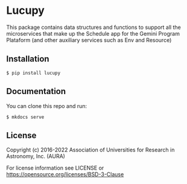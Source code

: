 # Lucupy

This package contains data structures and functions to support all the microservices that make up the Schedule app
for the Gemini Program Plataform (and other auxiliary services such as Env and Resource)

## Installation

```
$ pip install lucupy
```

## Documentation

You can clone this repo and run:

```
$ mkdocs serve
```

## License

Copyright (c) 2016-2022 Association of Universities for Research in Astronomy, Inc. (AURA)

For license information see LICENSE or https://opensource.org/licenses/BSD-3-Clause
